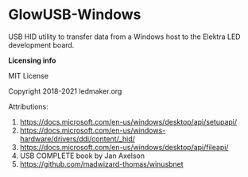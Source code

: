 # GlowUSB-Windows

USB HID utility to transfer data from a Windows host to the Elektra LED development board.

**Licensing info**

MIT License

Copyright 2018-2021 ledmaker.org

Attributions:
 1) https://docs.microsoft.com/en-us/windows/desktop/api/setupapi/
 2) https://docs.microsoft.com/en-us/windows-hardware/drivers/ddi/content/_hid/
 3) https://docs.microsoft.com/en-us/windows/desktop/api/fileapi/
 4) USB COMPLETE book by Jan Axelson
 5) https://github.com/madwizard-thomas/winusbnet

